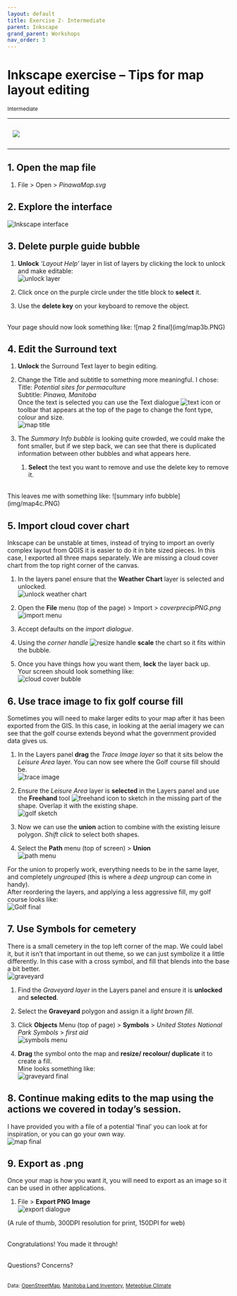 ```yaml
---
layout: default
title: Exercise 2- Intermediate
parent: Inkscape
grand_parent: Workshops
nav_order: 3
---
```


# Inkscape exercise – Tips for map layout editing
<small>Intermediate</small>

---
<kbd><img style="border:12px solid  #fcfcfc" src="img/workshop.PNG"></kbd>


---
 

## 1. **Open** the map file  
1.  File > Open > _PinawaMap.svg_  

## 2. **Explore** the interface  
 
![Inkscape interface](img/map2.PNG)  

## 3. **Delete** purple guide bubble  
1. **Unlock** _‘Layout Help’_ layer in list of layers by clicking the lock to unlock and make editable:  
![unlock layer](img/map3.PNG)  

2. Click once on the purple circle under the title block to **select** it.  
3. Use the **delete key** on your keyboard to remove the object.  
<br>
Your page should now look something like:  
![map 2 final](img/map3b.PNG)  
 
## 4. **Edit** the Surround text  
1. **Unlock** the Surround Text layer to begin editing.  
2. Change the Title and subtitle to something more meaningful. I chose:  
Title: _Potential sites for permaculture_  
Subtitle: _Pinawa, Manitoba_  
Once the text is selected you can use the Text dialogue ![text icon](img/map4.PNG) or toolbar that appears at the top of the page to change the font type, colour and size.  
![map title](img/map4b.PNG)  

3. The _Summary Info bubble_ is looking quite crowded, we could make the font smaller, but if we step back, we can see that there is duplicated information between other bubbles and what appears here.  
    1. **Select** the text you want to remove and use the delete key to remove it.  
<br>
This leaves me with something like:  
![summary info bubble](img/map4c.PNG)  
 
## 5. **Import** cloud cover chart  
Inkscape can be unstable at times, instead of trying to import an overly complex layout from QGIS it is easier to do it in bite sized pieces. In this case, I exported all three maps separately. We are missing a cloud cover chart from the top right corner of the canvas.  
1. In the layers panel ensure that the **Weather Chart** layer is selected and unlocked.  
![unlock weather chart](img/map5.PNG)  
 
2. Open the **File** menu (top of the page) > Import > _coverprecipPNG.png_  
![import menu](img/map5b.PNG)  

3. Accept defaults on the _import dialogue_.  
4. Using the _corner handle_ ![resize handle](img/map5c.PNG) **scale** the chart so it fits within the bubble.  
5. Once you have things how you want them, **lock** the layer back up.  
Your screen should look something like:  
![cloud cover bubble](img/map5d.PNG)  
  
## 6. Use **trace image** to fix golf course fill  
Sometimes you will need to make larger edits to your map after it has been exported from the GIS. In this case, in looking at the aerial imagery we can see that the golf course extends beyond what the government provided data gives us.  
1. In the Layers panel **drag** the _Trace Image layer_ so that it sits below the _Leisure Area_ layer. You can now see where the Golf course fill should be.  
![trace image](img/map6.PNG)  

2. Ensure the _Leisure Area_ layer is **selected** in the Layers panel and use the **Freehand** tool ![freehand icon](img/map6b.PNG) to sketch in the missing part of the shape. Overlap it with the existing shape.  
![golf sketch](img/map6c.PNG)  
 
3. Now we can use the **union** action to combine with the existing leisure polygon. _Shift click_ to select both shapes.  
4. Select the **Path** menu (top of screen) > **Union**  
![path menu](img/map6d.PNG)  

For the union to properly work, everything needs to be in the same layer, and completely _ungrouped_ (this is where a _deep ungroup_ can come in handy).  
After reordering the layers, and applying a less aggressive fill, my golf course looks like:  
![Golf final](img/map6e.PNG)  
 
## 7. Use **Symbols** for cemetery  
There is a small cemetery in the top left corner of the map. We could label it, but it isn’t that important in out theme, so we can just symbolize it a little differently. In this case with a cross symbol, and fill that blends into the base a bit better.  
![graveyard](img/map7.PNG)  
 
1. Find the _Graveyard layer_ in the Layers panel and ensure it is **unlocked** and **selected**.  
2. Select the **Graveyard** polygon and assign it a _light brown fill_.  
3. Click **Objects** Menu (top of page) > **Symbols** > _United States National Park Symbols_ > _first aid_   
![symbols menu](img/map7b.PNG)  
  
4. **Drag** the symbol onto the map and **resize/ recolour/ duplicate** it to create a fill.  
Mine looks something like:  
![graveyard final](img/map7c.PNG)  
 
## 8. Continue making edits to the map using the actions we covered in today’s session.  
I have provided you with a file of a potential ‘final’ you can look at for inspiration, or you can go your own way.   
![map final](img/map8.PNG)  
 
## 9. **Export** as .png  
Once your map is how you want it, you will need to export as an image so it can be used in other applications.  
1. File > **Export PNG Image**  
![export dialogue](img/map9.PNG)  
 
(A rule of thumb, 300DPI resolution for print, 150DPI for web)  
<br>

 
Congratulations! You made it through!  
<br>

Questions? Concerns?  
<br>


<small> Data: [OpenStreetMap](https://www.openstreetmap.org/), [Manitoba Land Inventory](https://mli2.gov.mb.ca/), [Meteoblue Climate](https://www.meteoblue.com/en/weather/historyclimate/climatemodelled/pinawa-provincial-park_canada_6104825)</small>  
